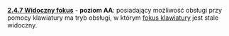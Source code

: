 [**2.4.7 Widoczny fokus**](https://wcag.lepszyweb.pl/#focus-visible) - **poziom AA**: posiadający możliwość obsługi przy pomocy klawiatury ma tryb obsługi, w którym <a href="#" data-toggle="tooltip" data-original-title="{{site.data.glossary.fokus_klawiatury | strip_html | replace: '*', ''}}">fokus klawiatury</a> jest stale widoczny.
